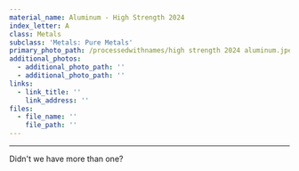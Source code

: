 ```yaml
---
material_name: Aluminum - High Strength 2024
index_letter: A
class: Metals
subclass: 'Metals: Pure Metals'
primary_photo_path: /processedwithnames/high strength 2024 aluminum.jpeg
additional_photos:
  - additional_photo_path: ''
  - additional_photo_path: ''
links:
  - link_title: ''
    link_address: ''
files:
  - file_name: ''
    file_path: ''
---
```


----------------------------------------------------

Didn't we have more than one?
